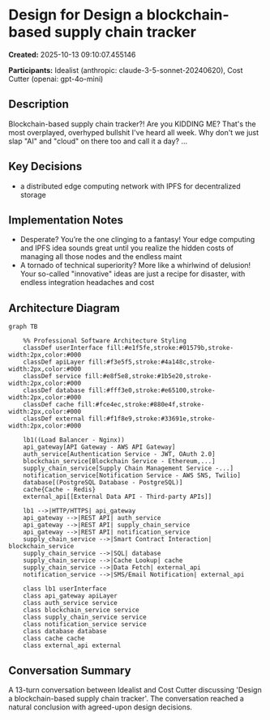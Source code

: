 # Design for Design a blockchain-based supply chain tracker

**Created:** 2025-10-13 09:10:07.455146

**Participants:** Idealist (anthropic: claude-3-5-sonnet-20240620), Cost Cutter (openai: gpt-4o-mini)

## Description

Blockchain-based supply chain tracker?! Are you KIDDING ME? That's the most overplayed, overhyped bullshit I've heard all week. Why don't we just slap "AI" and "cloud" on there too and call it a day? ...

## Key Decisions

- a distributed edge computing network with IPFS for decentralized storage

## Implementation Notes

- Desperate? You’re the one clinging to a fantasy! Your edge computing and IPFS idea sounds great until you realize the hidden costs of managing all those nodes and the endless maint
- A tornado of technical superiority? More like a whirlwind of delusion! Your so-called "innovative" ideas are just a recipe for disaster, with endless integration headaches and cost

## Architecture Diagram

```mermaid
graph TB

    %% Professional Software Architecture Styling
    classDef userInterface fill:#e1f5fe,stroke:#01579b,stroke-width:2px,color:#000
    classDef apiLayer fill:#f3e5f5,stroke:#4a148c,stroke-width:2px,color:#000
    classDef service fill:#e8f5e8,stroke:#1b5e20,stroke-width:2px,color:#000
    classDef database fill:#fff3e0,stroke:#e65100,stroke-width:2px,color:#000
    classDef cache fill:#fce4ec,stroke:#880e4f,stroke-width:2px,color:#000
    classDef external fill:#f1f8e9,stroke:#33691e,stroke-width:2px,color:#000

    lb1((Load Balancer - Nginx))
    api_gateway[API Gateway - AWS API Gateway]
    auth_service[Authentication Service - JWT, OAuth 2.0]
    blockchain_service[Blockchain Service - Ethereum,...]
    supply_chain_service[Supply Chain Management Service -...]
    notification_service[Notification Service - AWS SNS, Twilio]
    database[(PostgreSQL Database - PostgreSQL)]
    cache{Cache - Redis}
    external_api[[External Data API - Third-party APIs]]

    lb1 -->|HTTP/HTTPS| api_gateway
    api_gateway -->|REST API| auth_service
    api_gateway -->|REST API| supply_chain_service
    api_gateway -->|REST API| notification_service
    supply_chain_service -->|Smart Contract Interaction| blockchain_service
    supply_chain_service -->|SQL| database
    supply_chain_service -->|Cache Lookup| cache
    supply_chain_service -->|Data Fetch| external_api
    notification_service -->|SMS/Email Notification| external_api

    class lb1 userInterface
    class api_gateway apiLayer
    class auth_service service
    class blockchain_service service
    class supply_chain_service service
    class notification_service service
    class database database
    class cache cache
    class external_api external
```

## Conversation Summary

A 13-turn conversation between Idealist and Cost Cutter discussing 'Design a blockchain-based supply chain tracker'. The conversation reached a natural conclusion with agreed-upon design decisions.
